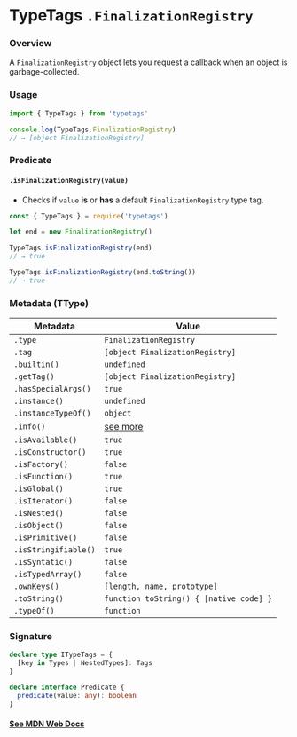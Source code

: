 # TypeTags `.FinalizationRegistry`

### Overview

A `FinalizationRegistry` object lets you request a callback when an object is garbage-collected.

### Usage

```js
import { TypeTags } from 'typetags'

console.log(TypeTags.FinalizationRegistry)
// → [object FinalizationRegistry]
```

### Predicate

#### `.isFinalizationRegistry(value)`

- Checks if `value` **is** or **has** a default `FinalizationRegistry` type tag.

```js
const { TypeTags } = require('typetags')

let end = new FinalizationRegistry()

TypeTags.isFinalizationRegistry(end)
// → true

TypeTags.isFinalizationRegistry(end.toString())
// → true
```

### Metadata (TType)

| Metadata             | Value                                   |
| -------------------- | --------------------------------------- |
| `.type`              | `FinalizationRegistry`                  |
| `.tag`               | `[object FinalizationRegistry]`         |
| `.builtin()`         | `undefined`                             |
| `.getTag()`          | `[object FinalizationRegistry]`         |
| `.hasSpecialArgs()`  | `true`                                  |
| `.instance()`        | `undefined`                             |
| `.instanceTypeOf()`  | `object`                                |
| `.info()`            | [see more]()                            |
| `.isAvailable()`     | `true`                                  |
| `.isConstructor()`   | `true`                                  |
| `.isFactory()`       | `false`                                 |
| `.isFunction()`      | `true`                                  |
| `.isGlobal()`        | `true`                                  |
| `.isIterator()`      | `false`                                 |
| `.isNested()`        | `false`                                 |
| `.isObject()`        | `false`                                 |
| `.isPrimitive()`     | `false`                                 |
| `.isStringifiable()` | `true`                                  |
| `.isSyntatic()`      | `false`                                 |
| `.isTypedArray()`    | `false`                                 |
| `.ownKeys()`         | `[length, name, prototype]`             |
| `.toString()`        | `function toString() { [native code] }` |
| `.typeOf()`          | `function`                              |

### Signature

```ts
declare type ITypeTags = {
  [key in Types | NestedTypes]: Tags
}

declare interface Predicate {
  predicate(value: any): boolean
}
```

#### [See MDN Web Docs](https://developer.mozilla.org/en-US/docs/Web/JavaScript/Reference/Global_Objects/FinalizationRegistry)
